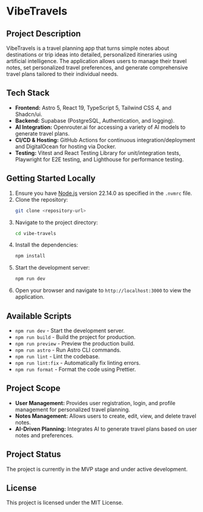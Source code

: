 # VibeTravels

## Project Description

VibeTravels is a travel planning app that turns simple notes about destinations or trip ideas into detailed, personalized itineraries using artificial intelligence. The application allows users to manage their travel notes, set personalized travel preferences, and generate comprehensive travel plans tailored to their individual needs.

## Tech Stack

- **Frontend:** Astro 5, React 19, TypeScript 5, Tailwind CSS 4, and Shadcn/ui.
- **Backend:** Supabase (PostgreSQL, Authentication, and logging).
- **AI Integration:** Openrouter.ai for accessing a variety of AI models to generate travel plans.
- **CI/CD & Hosting:** GitHub Actions for continuous integration/deployment and DigitalOcean for hosting via Docker.
- **Testing:** Vitest and React Testing Library for unit/integration tests, Playwright for E2E testing, and Lighthouse for performance testing.

## Getting Started Locally

1. Ensure you have [Node.js](https://nodejs.org/) version 22.14.0 as specified in the `.nvmrc` file.
2. Clone the repository:
   ```bash
   git clone <repository-url>
   ```
3. Navigate to the project directory:
   ```bash
   cd vibe-travels
   ```
4. Install the dependencies:
   ```bash
   npm install
   ```
5. Start the development server:
   ```bash
   npm run dev
   ```
6. Open your browser and navigate to `http://localhost:3000` to view the application.

## Available Scripts

- `npm run dev` - Start the development server.
- `npm run build` - Build the project for production.
- `npm run preview` - Preview the production build.
- `npm run astro` - Run Astro CLI commands.
- `npm run lint` - Lint the codebase.
- `npm run lint:fix` - Automatically fix linting errors.
- `npm run format` - Format the code using Prettier.

## Project Scope

- **User Management:** Provides user registration, login, and profile management for personalized travel planning.
- **Notes Management:** Allows users to create, edit, view, and delete travel notes.
- **AI-Driven Planning:** Integrates AI to generate travel plans based on user notes and preferences.

## Project Status

The project is currently in the MVP stage and under active development.

## License

This project is licensed under the MIT License.



